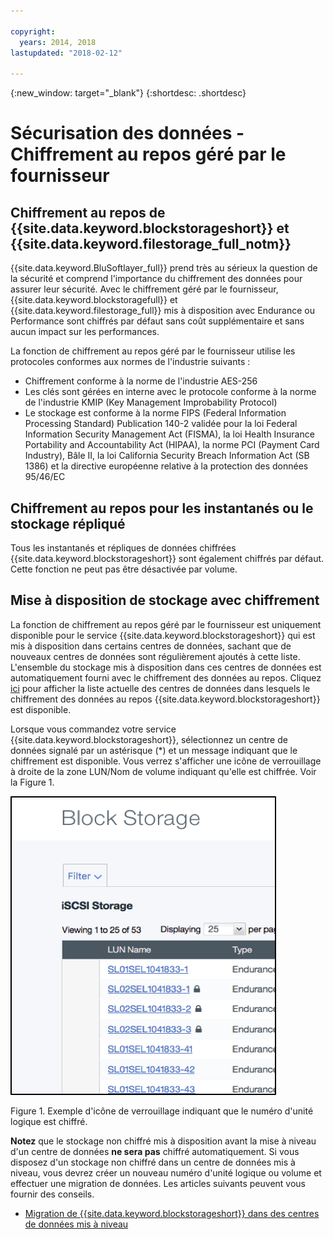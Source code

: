 ```yaml
---

copyright:
  years: 2014, 2018
lastupdated: "2018-02-12"

---
```

{:new_window: target="_blank"}
{:shortdesc: .shortdesc}

# Sécurisation des données - Chiffrement au repos géré par le fournisseur

## Chiffrement au repos de {{site.data.keyword.blockstorageshort}} et {{site.data.keyword.filestorage_full_notm}} 

{{site.data.keyword.BluSoftlayer_full}} prend très au sérieux la question de la sécurité et comprend l'importance du chiffrement des données pour assurer leur sécurité. Avec le chiffrement géré par le fournisseur, {{site.data.keyword.blockstoragefull}} et {{site.data.keyword.filestorage_full}} mis à disposition avec Endurance ou Performance sont chiffrés par défaut sans coût supplémentaire et sans aucun impact sur les performances. 

La fonction de chiffrement au repos géré par le fournisseur utilise les protocoles conformes aux normes de l'industrie suivants : 

* Chiffrement conforme à la norme de l'industrie AES-256
* Les clés sont gérées en interne avec le protocole conforme à la norme de l'industrie KMIP (Key Management Improbability Protocol) 
* Le stockage est conforme à la norme FIPS (Federal Information Processing Standard) Publication 140-2 validée pour la loi Federal Information Security Management Act (FISMA), la loi Health Insurance Portability and Accountability Act (HIPAA), la norme PCI (Payment Card Industry), Bâle II, la loi California Security Breach Information Act (SB 1386) et la directive européenne relative à la protection des données 95/46/EC

## Chiffrement au repos pour les instantanés ou le stockage répliqué  

Tous les instantanés et répliques de données chiffrées {{site.data.keyword.blockstorageshort}} sont également chiffrés par défaut. Cette fonction ne peut pas être désactivée par volume.

## Mise à disposition de stockage avec chiffrement

La fonction de chiffrement au repos géré par le fournisseur est uniquement disponible pour le service {{site.data.keyword.blockstorageshort}} qui est mis à disposition dans certains centres de données, sachant que de nouveaux centres de données sont régulièrement ajoutés à cette liste. L'ensemble du stockage mis à disposition dans ces centres de données est automatiquement fourni avec le chiffrement des données au repos. Cliquez [ici](new-ibm-block-and-file-storage-location-and-features.html) pour afficher la liste actuelle des centres de données dans lesquels le chiffrement des données au repos {{site.data.keyword.blockstorageshort}} est disponible. 

Lorsque vous commandez votre service {{site.data.keyword.blockstorageshort}}, sélectionnez un centre de données signalé par un astérisque (*) et un message indiquant que le chiffrement est disponible. Vous verrez s'afficher une icône de verrouillage à droite de la zone LUN/Nom de volume indiquant qu'elle est chiffrée. Voir la Figure 1.

![L'icône de verrouillage indique que le numéro d'unité logique est chiffré](/images/encryptedstorage.png)
<caption>Figure 1. Exemple d'icône de verrouillage indiquant que le numéro d'unité logique est chiffré.</caption>



**Notez** que le stockage non chiffré mis à disposition avant la mise à niveau d'un centre de données **ne sera pas** chiffré automatiquement. Si vous disposez d'un stockage non chiffré dans un centre de données mis à niveau, vous devrez créer un nouveau numéro d'unité logique ou volume et effectuer une migration de données. Les articles suivants peuvent vous fournir des conseils. 

* [Migration de {{site.data.keyword.blockstorageshort}} dans des centres de données mis à niveau](migrate-block-storage-encrypted-block-storage.html)
